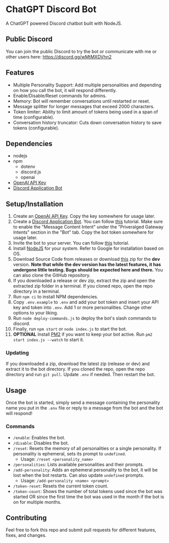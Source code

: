 # ChatGPT Discord Bot
A ChatGPT powered Discord chatbot built with NodeJS.

## Public Discord
You can join the public Discord to try the bot or communicate with me or other users here: https://discord.gg/wMtMXDVhn2

## Features
* Multiple Personality Support: Add multiple personalities and depending on how you call the bot, it will respond differently.
* Enable/Disable/Reset commands for admins.
* Memory: Bot will remember conversations until restarted or reset.
* Message splitter for longer messages that exceed 2000 characters.
* Token limiter: Ability to limit amount of tokens being used in a span of time (configurable).
* Conversation history truncator: Cuts down conversation history to save tokens (configurable).

## Dependencies
* nodejs
* npm
   * dotenv
   * discord.js
   * openai
* [OpenAI API Key](https://platform.openai.com/account/api-keys)
* [Discord Application Bot](https://discord.com/developers/applications/)

## Setup/Installation
1. Create an [OpenAI API Key](https://platform.openai.com/account/api-keys). Copy the key somewhere for usage later.
2. Create a [Discord Application Bot](https://discord.com/developers/applications/). You can follow [this](https://discordjs.guide/preparations/setting-up-a-bot-application.html#creating-your-bot) tutorial. Make sure to enable the "Message Content Intent" under the "Priveralged Gateway Intents" section in the "Bot" tab. Copy the bot token somewhere for usage later.
3. Invite the bot to your server. You can follow [this](https://discordjs.guide/preparations/adding-your-bot-to-servers.html) tutorial.
4. Install [NodeJS](https://nodejs.org/) for your system. Refer to Google for installation based on OS.
5. Download Source Code from releases or download [this](https://github.com/Kevin8675/ChatGPT-Discord-Bot/archive/refs/heads/develop.zip) zip for the **dev** version. **Note that while the dev version has the latest features, it has undergone little testing. Bugs should be expected here and there.** You can also clone the GitHub repository.
6. If you downloaded a release or dev zip, extract the zip and open the extracted zip folder in a terminal. If you cloned repo, open the repo directory in a terminal.
7. Run `npm ci` to install NPM dependencies.
8. Copy `.env.example` to `.env` and add your bot token and insert your API key and token into `.env`. Add 1 or more personalities. Change other options to your liking.
9. Run `node deploy-commands.js` to deploy the bot's slash commands to discord.
10. Finally, run `npm start` or `node index.js` to start the bot.
11. **OPTIONAL** Install [PM2](https://pm2.keymetrics.io/) if you want to keep your bot active. Run `pm2 start index.js --watch` to start it.
### Updating
If you downloaded a zip, download the latest zip (release or dev) and extract it to the bot directory. If you cloned the repo, open the repo directory and run `git pull`. Update `.env` if needed. Then restart the bot.

## Usage
Once the bot is started, simply send a message containing the personality name you put in the `.env` file or reply to a message from the bot and the bot will respond!
### Commands
* `/enable`: Enables the bot.
* `/disable`: Disables the bot.
* `/reset`: Resets the memory of all personalities or a single personality. If personality is ephemeral, sets its prompt to `undefined`.
  - Usage: `/reset <personality_name>`
* `/personalities`: Lists available personalities and their prompts.
* `/add-personality`: Adds an ephemeral personality to the bot, it will be lost when the bot restarts. Can also update `undefined` prompts.
  - Usage: `/add-personality <name> <prompt>`
* `/token-reset`: Resets the current token count.
* `/token-count`: Shows the number of total tokens used since the bot was started OR since the first time the bot was used in the month if the bot is on for multiple months.

## Contributing
Feel free to fork this repo and submit pull requests for different features, fixes, and changes.
